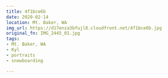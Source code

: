 ```yaml
---
title: 4f1bce6b
date: 2020-02-14
location: Mt. Baker, WA
img_url: https://d17enza3bfujl8.cloudfront.net/4f1bce6b.jpg
original_fn: IMG_2445_01.jpg
tags:
- Mt. Baker, WA
- Kyl
- portraits
- snowboarding

---
```

